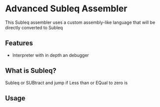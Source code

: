 # Advanced Subleq Assembler

This Subleq assembler uses a custom assembly-like language that will be directly converted to Subleq


## Features
* Interpreter with in depth an debugger

## What is Subleq?
Subleq or SUBtract and jump if Less than or EQual to zero is


## Usage
